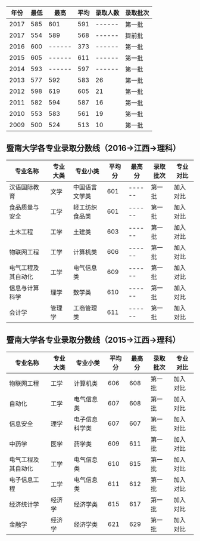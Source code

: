 

年份|最低|最高|平均|录取人数|录取批次
---|----|---|---|-------|-------
2017|585|601|591|------|第一批
2017|554|589|568|------|提前批
2016|600|------|373|------|第一批
2015|605|------|611|------|第一批
2014|593|------|597|------|第一批
2013|577|592|583|26|第一批
2012|598|619|605|21|第一批
2011|582|594|587|16|第一批
2010|553|583|561|19|第一批
2009|500|524|513|10|第一批


## 暨南大学各专业录取分数线（2016→江西→理科）

专业名称 | 专业大类 | 专业小类 | 平均分 | 最高分 | 录取批次 | 专业对比
-------|---------|---------|-------|-------|--------|--------
汉语国际教育|文学|中国语言文学类|601|------|第一批|加入对比
食品质量与安全|工学|轻工纺织食品类|601|------|第一批|加入对比
土木工程|工学|土建类|603|------|第一批|加入对比
物联网工程|工学|计算机类|606|------|第一批|加入对比
电气工程及其自动化|工学|电气信息类|609|------|第一批|加入对比
信息与计算科学|理学|数学类|610|------|第一批|加入对比
会计学|管理学|工商管理类|611|------|第一批|加入对比 

## 暨南大学各专业录取分数线（2015→江西→理科）

专业名称 | 专业大类 | 专业小类 | 平均分 | 最高分 | 录取批次 | 专业对比
-------|---------|---------|-------|-------|--------|--------
物联网工程|工学|计算机类|606|608|第一批|加入对比
自动化|工学|电气信息类|607|608|第一批|加入对比
信息安全|理学|电子信息科学类|607|607|第一批|加入对比
中药学|医学|药学类|609|611|第一批|加入对比
电气工程及其自动化|工学|电气信息类|610|615|第一批|加入对比
电子信息工程|工学|电气信息类|611|612|第一批|加入对比
经济统计学|经济学|经济学类|615|617|第一批|加入对比
金融学|经济学|经济学类|621|629|第一批|加入对比 